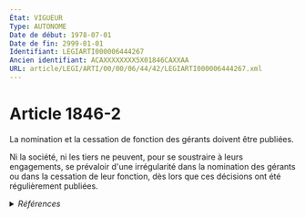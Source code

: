 ```yaml
---
État: VIGUEUR
Type: AUTONOME
Date de début: 1978-07-01
Date de fin: 2999-01-01
Identifiant: LEGIARTI000006444267
Ancien identifiant: ACAXXXXXXXX5X01846CAXXAA
URL: article/LEGI/ARTI/00/00/06/44/42/LEGIARTI000006444267.xml
---
```


<h1>Article 1846-2</h1>

La nomination et la cessation de fonction des gérants doivent être publiées.<br />

Ni la société, ni les tiers ne peuvent, pour se soustraire à leurs engagements,
se prévaloir d'une irrégularité dans la nomination des gérants ou dans la
cessation de leur fonction, dès lors que ces décisions ont été régulièrement
publiées.


<details>
  <summary><em>Références</em></summary>

  <h2>Textes faisant référence à l'article</h2>
  
  <ul>
    <li>
      <a href="https://legal.tricoteuses.fr//redirection/JORFTEXT000000886567?vers=git&vers=legifrance">Loi n°78-9 du 4 janvier 1978 MODIFIANT LE TITRE IX DU LIVRE III DU CODE CIVIL</a> CREATION cible
    </li>
  </ul>
  
  <h2>Références faites par l'article</h2>
  
  <ul>
    <li>
      1978-01-04 CREATION source <a href="https://legal.tricoteuses.fr//redirection/JORFTEXT000000886567?vers=git&vers=legifrance">Loi n°78-9 du 4 janvier 1978 MODIFIANT LE TITRE IX DU LIVRE III DU CODE CIVIL</a>
    </li>
  </ul>
</details>
